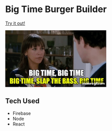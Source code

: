 # Big Time Burger Builder

<a href="https://big-time-burger-builder.herokuapp.com/" target="_blank" >Try it out!</a>

![](big-time.gif)


## Tech Used
- Firebase
- Node
- React
